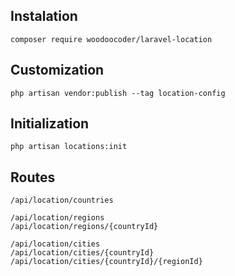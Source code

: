 
## Instalation

```
composer require woodoocoder/laravel-location
```


## Customization

```
php artisan vendor:publish --tag location-config
```

## Initialization 

```
php artisan locations:init
```

## Routes

```
/api/location/countries

/api/location/regions
/api/location/regions/{countryId}

/api/location/cities
/api/location/cities/{countryId}
/api/location/cities/{countryId}/{regionId}
```
